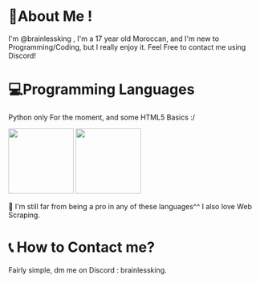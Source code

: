 <h1>📃About Me !</h1>
<p> I'm @brainlessking , I'm a 17 year old Moroccan, and I'm new to Programming/Coding, but I really enjoy it. Feel Free to contact me using Discord!</p>
<h1>💻Programming Languages </h1>
<p>Python only For the moment, and some HTML5 Basics :/</p>
<p float="left">
<img src="https://i.imgur.com/pKJWJSE.png" width="130px">
<img src="https://i.imgur.com/ILZGdo8.png" width="130px">
</p>
<p>🐍 I'm still far from being a pro in any of these languages^^ I also love Web Scraping.</p>
<h1>📞 How to Contact me? </h1>
<p> Fairly simple, dm me on Discord : brainlessking. </p>
